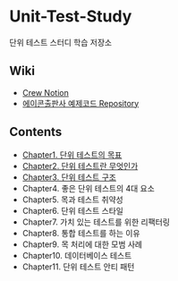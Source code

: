 # Unit-Test-Study
단위 테스트 스터디 학습 저장소

## Wiki

- [Crew Notion](https://byeongsoon.notion.site/Unit-Test-a610f8bc5e884e2693dd5fb692abe55b)
- [에이콘출판사 예제코드 Repository](https://github.com/AcornPublishing/unit-testing)

## Contents

- [Chapter1. 단위 테스트의 목표](https://byeongsoon.notion.site/1-37ac4c706b9c447589c0927eb71a806d)
- [Chapter2. 단위 테스트란 무엇인가](https://byeongsoon.notion.site/2-6e6577c5a10d4ff9bc813d2029a1867a)
- [Chapter3. 단위 테스트 구조](https://byeongsoon.notion.site/3-c5b8980badcf4f4eaaf299c44bed5260)
- Chapter4. 좋은 단위 테스트의 4대 요소
- Chapter5. 목과 테스트 취약성 
- Chapter6. 단위 테스트 스타일
- Chapter7. 가치 있는 테스트를 위한 리팩터링
- Chapter8. 통합 테스트를 하는 이유
- Chapter9. 목 처리에 대한 모범 사례
- Chapter10. 데이터베이스 테스트
- Chapter11. 단위 테스트 안티 패턴
